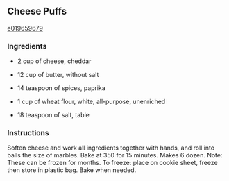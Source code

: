## Cheese Puffs

[e019659679](http://www.food.com/recipe/cheese-puffs-55077)

### Ingredients

 - 2 cup of cheese, cheddar

 - 12 cup of butter, without salt

 - 14 teaspoon of spices, paprika

 - 1 cup of wheat flour, white, all-purpose, unenriched

 - 18 teaspoon of salt, table

### Instructions

Soften cheese and work all ingredients together with hands, and roll into balls the size of marbles. Bake at 350 for 15 minutes. Makes 6 dozen. Note: These can be frozen for months. To freeze: place on cookie sheet, freeze then store in plastic bag. Bake when needed.